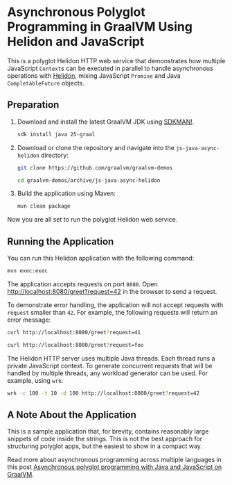 # Asynchronous Polyglot Programming in GraalVM Using Helidon and JavaScript

This is a polyglot Helidon HTTP web service that demonstrates how multiple JavaScript `Context`s can be executed in parallel to handle asynchronous operations with [Helidon](https://helidon.io/), mixing JavaScript `Promise` and Java `CompletableFuture` objects.

## Preparation

1. Download and install the latest GraalVM JDK using [SDKMAN!](https://sdkman.io/).
    ```bash
    sdk install java 25-graal
    ```

2. Download or clone the repository and navigate into the `js-java-async-helidon` directory:
    ```bash
    git clone https://github.com/graalvm/graalvm-demos
    ```
    ```bash
    cd graalvm-demos/archive/js-java-async-helidon
    ```

3. Build the application using Maven:
    ```bash
    mvn clean package
    ```

Now you are all set to run the polyglot Helidon web service.

## Running the Application

You can run this Helidon application with the following command:
```bash
mvn exec:exec
```

The application accepts requests on port `8080`.
Open [http://localhost:8080/greet?request=42](http://localhost:8080/greet?request=42) in the browser to send a request.

To demonstrate error handling, the application will not accept requests with `request` smaller than `42`.
For example, the following requests will return an error message:
```bash
curl http://localhost:8080/greet?request=41
```
```bash
curl http://localhost:8080/greet?request=foo
```

The Helidon HTTP server uses multiple Java threads.
Each thread runs a private JavaScript context.
To generate concurrent requests that will be handled by multiple threads, any workload generator can be used.
For example, using `wrk`:
```bash
wrk -c 100 -t 10 -d 100 http://localhost:8080/greet?request=42
```

## A Note About the Application

This is a sample application that, for brevity, contains reasonably large snippets of code inside the strings.
This is not the best approach for structuring polyglot apps, but the easiest to show in a compact way.

Read more about asynchronous programming across multiple languages in this post [Asynchronous polyglot programming with Java and JavaScript on GraalVM](https://medium.com/graalvm/asynchronous-polyglot-programming-in-graalvm-javascript-and-java-2c62eb02acf0).